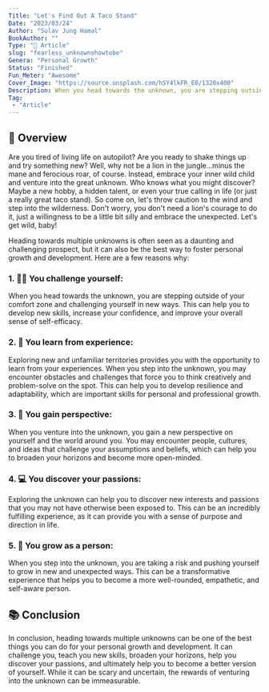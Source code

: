 ```yaml
---
Title: "Let's Find Out A Taco Stand"
Date: "2023/03/24"
Author: "Sulav Jung Hamal"
BookAuthor: ""
Type: "📄 Article"
slug: "fearless_unknownshowtobe"
Genera: "Personal Growth"
Status: "Finished"
Fun_Meter: "Awesome"
Cover_Image: "https://source.unsplash.com/hSY4lkFR_E0/1320x400"
Description: When you head towards the unknown, you are stepping outside of your comfort zone and challenging yourself in new ways. This can help you to develop new skills, increase your confidence, and improve your overall sense of self-efficacy.
Tag:
 - "Article"
---
```


## 📄 Overview
Are you tired of living life on autopilot? Are you ready to shake things up and try something new? Well, why not be a lion in the jungle...minus the mane and ferocious roar, of course. Instead, embrace your inner wild child and venture into the great unknown. Who knows what you might discover? Maybe a new hobby, a hidden talent, or even your true calling in life (or just a really great taco stand). So come on, let's throw caution to the wind and step into the wilderness. Don't worry, you don't need a lion's courage to do it, just a willingness to be a little bit silly and embrace the unexpected. Let's get wild, baby!

Heading towards multiple unknowns is often seen as a daunting and challenging prospect, but it can also be the best way to foster personal growth and development. Here are a few reasons why:

### 1. 🤸‍♂️ You challenge yourself: 
When you head towards the unknown, you are stepping outside of your comfort zone and challenging yourself in new ways. This can help you to develop new skills, increase your confidence, and improve your overall sense of self-efficacy.
### 2. 🧘 You learn from experience: 
Exploring new and unfamiliar territories provides you with the opportunity to learn from your experiences. When you step into the unknown, you may encounter obstacles and challenges that force you to think creatively and problem-solve on the spot. This can help you to develop resilience and adaptability, which are important skills for personal and professional growth.
### 3. 🫡 You gain perspective: 
When you venture into the unknown, you gain a new perspective on yourself and the world around you. You may encounter people, cultures, and ideas that challenge your assumptions and beliefs, which can help you to broaden your horizons and become more open-minded.
### 4. 💻 You discover your passions: 
Exploring the unknown can help you to discover new interests and passions that you may not have otherwise been exposed to. This can be an incredibly fulfilling experience, as it can provide you with a sense of purpose and direction in life.
### 5. 🌱 You grow as a person: 
When you step into the unknown, you are taking a risk and pushing yourself to grow in new and unexpected ways. This can be a transformative experience that helps you to become a more well-rounded, empathetic, and self-aware person.

## 📚 Conclusion
In conclusion, heading towards multiple unknowns can be one of the best things you can do for your personal growth and development. It can challenge you, teach you new skills, broaden your horizons, help you discover your passions, and ultimately help you to become a better version of yourself. While it can be scary and uncertain, the rewards of venturing into the unknown can be immeasurable.
